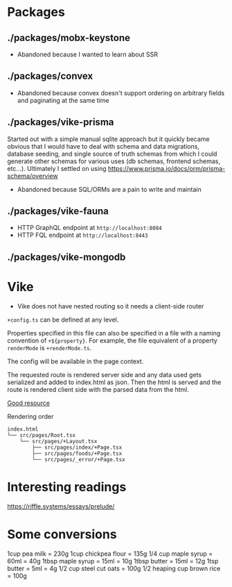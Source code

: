# Packages

## ./packages/mobx-keystone

- Abandoned because I wanted to learn about SSR

## ./packages/convex

- Abandoned because convex doesn't support ordering on arbitrary fields and paginating at the same time

## ./packages/vike-prisma

Started out with a simple manual sqlite approach but it quickly became obvious that I would have to deal with schema and data migrations, database seeding, and single source of truth schemas from which I could generate other schemas for various uses (db schemas, frontend schemas, etc...). Ultimately I settled on using https://www.prisma.io/docs/orm/prisma-schema/overview

- Abandoned because SQL/ORMs are a pain to write and maintain

## ./packages/vike-fauna

- HTTP GraphQL endpoint at `http://localhost:8084`
- HTTP FQL endpoint at `http://localhost:8443`

## ./packages/vike-mongodb

# Vike

- Vike does not have nested routing so it needs a client-side router

`+config.ts` can be defined at any level.

Properties specified in this file can also be specified in a file with a naming convention of `+${property}`. For example, the file equivalent of a property `renderMode` is `+renderMode.ts`.

The config will be available in the page context.

The requested route is rendered server side and any data used gets serialized and added to index.html as json. Then the html is served and the route is rendered client side with the parsed data from the html.

[Good resource](https://vuejs.org/guide/scaling-up/ssr.html)

Rendering order

```
index.html
└── src/pages/Root.tsx
    └── src/pages/+Layout.tsx
        ├── src/pages/index/+Page.tsx
        ├── src/pages/foods/+Page.tsx
        └── src/pages/_error/+Page.tsx
```

# Interesting readings

https://riffle.systems/essays/prelude/

# Some conversions

1cup pea milk = 230g
1cup chickpea flour = 135g
1/4 cup maple syrup = 60ml = 40g
1tbsp maple syrup = 15ml = 10g
1tbsp butter = 15ml = 12g
1tsp butter = 5ml = 4g
1/2 cup steel cut oats = 100g
1/2 heaping cup brown rice = 100g
